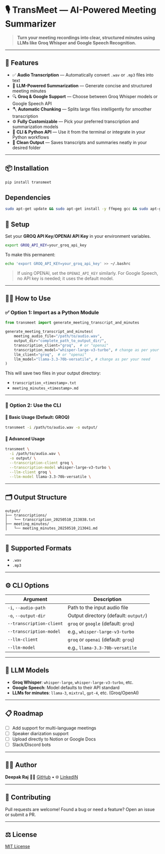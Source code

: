 # 🎙️ TransMeet — AI-Powered Meeting Summarizer

> **Turn your meeting recordings into clear, structured minutes using LLMs like Groq Whisper and Google Speech Recognition.**

---

## 🚀 Features

* ✅ **Audio Transcription** — Automatically convert `.wav` or `.mp3` files into text
* 🧠 **LLM-Powered Summarization** — Generate concise and structured meeting minutes
* 🔍 **Groq & Google Support** — Choose between Groq Whisper models or Google Speech API
* 🪓 **Automatic Chunking** — Splits large files intelligently for smoother transcription
* ⚙️ **Fully Customizable** — Pick your preferred transcription and summarization models
* 🧾 **CLI & Python API** — Use it from the terminal or integrate in your Python workflows
* 📁 **Clean Output** — Saves transcripts and summaries neatly in your desired folder

---

## 📦 Installation

```bash
pip install transmeet
```

## Dependencies

```bash
sudo apt-get update && sudo apt-get install -y ffmpeg gcc && sudo apt-get clean && sudo rm -rf /var/lib/apt/lists/*
```

## 🔐 Setup

Set your **GROQ API Key**/**OPENAI API Key** in your environment variables.

```bash
export GROQ_API_KEY=your_groq_api_key
```

To make this permanent:

```bash
echo 'export GROQ_API_KEY=your_groq_api_key' >> ~/.bashrc
```

> If using OPENAI, set the `OPENAI_API_KEY` similarly.
> For Google Speech, no API key is needed; it uses the default model.

---

## 🧑‍💻 How to Use

### ✅ Option 1: Import as a Python Module

```python
from transmeet import generate_meeting_transcript_and_minutes

generate_meeting_transcript_and_minutes(
    meeting_audio_file="/path/to/audio.wav",
    output_dir="complete_path_to_output_dir/",
    transcription_client="groq",  # or "openai"
    transcription_model="whisper-large-v3-turbo", # change as per your need
    llm_client="groq",  # or "openai"
    llm_model="llama-3.3-70b-versatile", # change as per your need
)
```

This will save two files in your output directory:

* `transcription_<timestamp>.txt`
* `meeting_minutes_<timestamp>.md`

---

### 🔧 Option 2: Use the CLI

#### 🔹 Basic Usage (Default: GROQ)

```bash
transmeet -i /path/to/audio.wav -o output/
```

#### 🔸 Advanced Usage

```bash
transmeet \
  -i /path/to/audio.wav \
  -o output/ \
  --transcription-client groq \
  --transcription-model whisper-large-v3-turbo \
  --llm-client groq \
  --llm-model llama-3.3-70b-versatile \
```

---

## 🗂️ Output Structure

```
output/
├── transcriptions/
│   └── transcription_20250510_213038.txt
├── meeting_minutes/
│   └── meeting_minutes_20250510_213041.md
```

---

## 🧪 Supported Formats

* `.wav`
* `.mp3`

---

## ⚙️ CLI Options

| Argument                 | Description                                   |
| ------------------------ | --------------------------------------------- |
| `-i`, `--audio-path`     | Path to the input audio file                  |
| `-o`, `--output-dir`     | Output directory (default: `output/`)         |
| `--transcription-client` | `groq` or `google` (default: `groq`)          |
| `--transcription-model`  | e.g., `whisper-large-v3-turbo`                |
| `--llm-client`           | `groq` or `openai` (default: `groq`)          |
| `--llm-model`            | e.g., `llama-3.3-70b-versatile`               |

---

## 🤖 LLM Models

* **Groq Whisper**: `whisper-large`, `whisper-large-v3-turbo`, etc.
* **Google Speech**: Model defaults to their API standard
* **LLMs for minutes**: `llama-3`, `mixtral`, `gpt-4`, etc. (Groq/OpenAI)

---

## 📋 Roadmap

* [ ] Add support for multi-language meetings
* [ ] Speaker diarization support
* [ ] Upload directly to Notion or Google Docs
* [ ] Slack/Discord bots

---

## 🧑‍🎓 Author

**Deepak Raj**
👨‍💻 [GitHub](https://github.com/coderperfectplus) • 🌐 [LinkedIN](https://www.linkedin.com/in/deepak-raj-35887386/s)

---

## 🤝 Contributing

Pull requests are welcome! Found a bug or need a feature? Open an issue or submit a PR.

---

## ⚖️ License

[MIT License](LICENSE)
